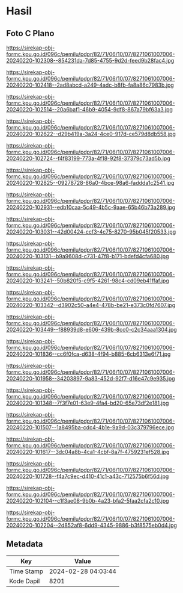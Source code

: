 # Hasil

## Foto C Plano

https://sirekap-obj-formc.kpu.go.id/096c/pemilu/pdpr/82/71/06/10/07/8271061007006-20240220-102308--854231da-7d85-4755-9d2d-feed9b28fac4.jpg

https://sirekap-obj-formc.kpu.go.id/096c/pemilu/pdpr/82/71/06/10/07/8271061007006-20240220-102418--2ad8abcd-a249-4adc-b8fb-fa8a86c7983b.jpg

https://sirekap-obj-formc.kpu.go.id/096c/pemilu/pdpr/82/71/06/10/07/8271061007006-20240220-102514--20a6baf1-46b9-4054-9df8-867a79bf63a3.jpg

https://sirekap-obj-formc.kpu.go.id/096c/pemilu/pdpr/82/71/06/10/07/8271061007006-20240220-102622--d29b419a-3a24-4ce0-917d-ce579d8db558.jpg

https://sirekap-obj-formc.kpu.go.id/096c/pemilu/pdpr/82/71/06/10/07/8271061007006-20240220-102724--f4f83199-773a-4f18-92f8-37379c73ad5b.jpg

https://sirekap-obj-formc.kpu.go.id/096c/pemilu/pdpr/82/71/06/10/07/8271061007006-20240220-102825--09278728-86a0-4bce-98a6-faddda1c2541.jpg

https://sirekap-obj-formc.kpu.go.id/096c/pemilu/pdpr/82/71/06/10/07/8271061007006-20240220-102931--edb10caa-5c49-4b5c-9aae-65b46b73a289.jpg

https://sirekap-obj-formc.kpu.go.id/096c/pemilu/pdpr/82/71/06/10/07/8271061007006-20240220-103031--42d00424-ccf3-4c75-8270-95b045f20533.jpg

https://sirekap-obj-formc.kpu.go.id/096c/pemilu/pdpr/82/71/06/10/07/8271061007006-20240220-103131--b9a9608d-c731-47f8-b171-bdefd4cfa680.jpg

https://sirekap-obj-formc.kpu.go.id/096c/pemilu/pdpr/82/71/06/10/07/8271061007006-20240220-103241--50b820f5-c9f5-4261-98c4-cd09eb41ffaf.jpg

https://sirekap-obj-formc.kpu.go.id/096c/pemilu/pdpr/82/71/06/10/07/8271061007006-20240220-103342--d3902c50-a4e4-478b-be21-e373c0fd7607.jpg

https://sirekap-obj-formc.kpu.go.id/096c/pemilu/pdpr/82/71/06/10/07/8271061007006-20240220-103449--f88939d8-e606-439b-8cc0-c2c34aaa1304.jpg

https://sirekap-obj-formc.kpu.go.id/096c/pemilu/pdpr/82/71/06/10/07/8271061007006-20240220-101836--cc6f0fca-d638-4f94-b885-6cb6313e6f71.jpg

https://sirekap-obj-formc.kpu.go.id/096c/pemilu/pdpr/82/71/06/10/07/8271061007006-20240220-101958--34203897-9a83-452d-92f7-d16e47c9e935.jpg

https://sirekap-obj-formc.kpu.go.id/096c/pemilu/pdpr/82/71/06/10/07/8271061007006-20240220-101348--7f3f7e01-63e9-4fa4-bd20-65e73df2e181.jpg

https://sirekap-obj-formc.kpu.go.id/096c/pemilu/pdpr/82/71/06/10/07/8271061007006-20240220-101507--1a8495ba-cdc4-4b1e-9a9d-03c379796ece.jpg

https://sirekap-obj-formc.kpu.go.id/096c/pemilu/pdpr/82/71/06/10/07/8271061007006-20240220-101617--3dc04a8b-4ca1-4cbf-8a7f-4759231ef528.jpg

https://sirekap-obj-formc.kpu.go.id/096c/pemilu/pdpr/82/71/06/10/07/8271061007006-20240220-101728--f4a7c9ec-d410-41c1-a43c-712575b6f56d.jpg

https://sirekap-obj-formc.kpu.go.id/096c/pemilu/pdpr/82/71/06/10/07/8271061007006-20240220-102104--c1f3ae08-9b0b-4a23-bfa2-5faa2cfa2c10.jpg

https://sirekap-obj-formc.kpu.go.id/096c/pemilu/pdpr/82/71/06/10/07/8271061007006-20240220-102204--2d852af8-6dd9-4345-9886-b3f8575eb0d4.jpg


## Metadata

| Key        | Value               |
| ---------- | ------------------- |
| Time Stamp | 2024-02-28 04:03:44 |
| Kode Dapil | 8201                |



